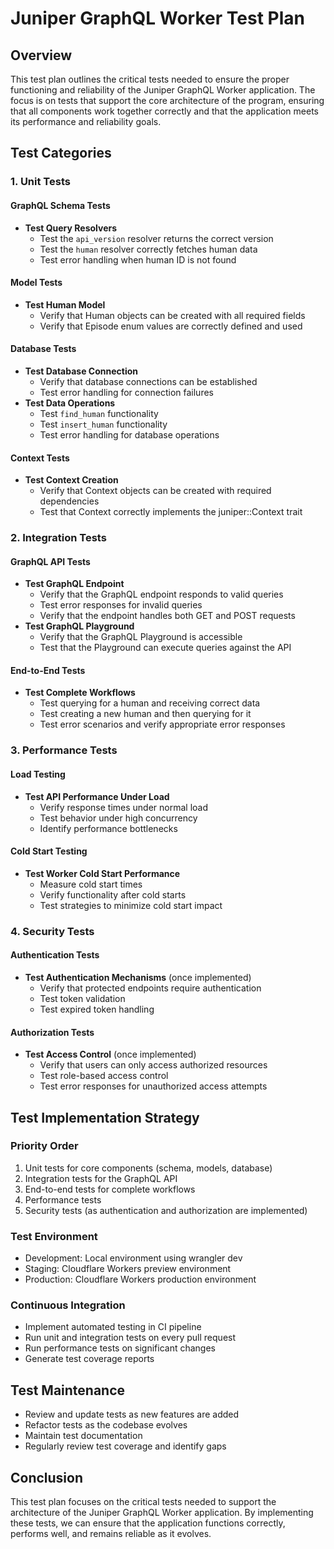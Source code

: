 # Juniper GraphQL Worker Test Plan

## Overview

This test plan outlines the critical tests needed to ensure the proper functioning and reliability of the Juniper GraphQL Worker application. The focus is on tests that support the core architecture of the program, ensuring that all components work together correctly and that the application meets its performance and reliability goals.

## Test Categories

### 1. Unit Tests

#### GraphQL Schema Tests
- **Test Query Resolvers**
  - Test the `api_version` resolver returns the correct version
  - Test the `human` resolver correctly fetches human data
  - Test error handling when human ID is not found

#### Model Tests
- **Test Human Model**
  - Verify that Human objects can be created with all required fields
  - Verify that Episode enum values are correctly defined and used

#### Database Tests
- **Test Database Connection**
  - Verify that database connections can be established
  - Test error handling for connection failures
- **Test Data Operations**
  - Test `find_human` functionality
  - Test `insert_human` functionality
  - Test error handling for database operations

#### Context Tests
- **Test Context Creation**
  - Verify that Context objects can be created with required dependencies
  - Test that Context correctly implements the juniper::Context trait

### 2. Integration Tests

#### GraphQL API Tests
- **Test GraphQL Endpoint**
  - Verify that the GraphQL endpoint responds to valid queries
  - Test error responses for invalid queries
  - Verify that the endpoint handles both GET and POST requests
- **Test GraphQL Playground**
  - Verify that the GraphQL Playground is accessible
  - Test that the Playground can execute queries against the API

#### End-to-End Tests
- **Test Complete Workflows**
  - Test querying for a human and receiving correct data
  - Test creating a new human and then querying for it
  - Test error scenarios and verify appropriate error responses

### 3. Performance Tests

#### Load Testing
- **Test API Performance Under Load**
  - Verify response times under normal load
  - Test behavior under high concurrency
  - Identify performance bottlenecks

#### Cold Start Testing
- **Test Worker Cold Start Performance**
  - Measure cold start times
  - Verify functionality after cold starts
  - Test strategies to minimize cold start impact

### 4. Security Tests

#### Authentication Tests
- **Test Authentication Mechanisms** (once implemented)
  - Verify that protected endpoints require authentication
  - Test token validation
  - Test expired token handling

#### Authorization Tests
- **Test Access Control** (once implemented)
  - Verify that users can only access authorized resources
  - Test role-based access control
  - Test error responses for unauthorized access attempts

## Test Implementation Strategy

### Priority Order
1. Unit tests for core components (schema, models, database)
2. Integration tests for the GraphQL API
3. End-to-end tests for complete workflows
4. Performance tests
5. Security tests (as authentication and authorization are implemented)

### Test Environment
- Development: Local environment using wrangler dev
- Staging: Cloudflare Workers preview environment
- Production: Cloudflare Workers production environment

### Continuous Integration
- Implement automated testing in CI pipeline
- Run unit and integration tests on every pull request
- Run performance tests on significant changes
- Generate test coverage reports

## Test Maintenance

- Review and update tests as new features are added
- Refactor tests as the codebase evolves
- Maintain test documentation
- Regularly review test coverage and identify gaps

## Conclusion

This test plan focuses on the critical tests needed to support the architecture of the Juniper GraphQL Worker application. By implementing these tests, we can ensure that the application functions correctly, performs well, and remains reliable as it evolves.